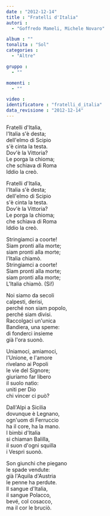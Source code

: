 ```yaml
---
date : "2012-12-14"
title : "Fratelli d'Italia"
autori : 
  - "Goffredo Mameli, Michele Novaro"

album : ""
tonalita : "Sol"
categories : 
  - "Altre"

gruppo : 
  - ""

momenti : 
  - ""

video : 
identificatore : "fratelli_d_italia"
data_revisione : "2012-12-14"
---
```

  
  
Fratelli d'Italia,  
l'Italia s'è desta;  
dell'elmo di Scipio  
s'è cinta la testa.  
Dov'è la Vittoria?  
Le porga la chioma;  
che schiava di Roma  
Iddio la creò.   
  
  
Fratelli d'Italia,  
l'Italia s'è desta;  
dell'elmo di Scipio  
s'è cinta la testa.  
Dov'è la Vittoria?  
Le porga la chioma;  
che schiava di Roma  
Iddio la creò.  
  
  
Stringiamci a coorte!  
Siam pronti alla morte;  
siam pronti alla morte;  
l'Italia chiamò.  
Stringiamci a coorte!  
Siam pronti alla morte;  
siam pronti alla morte;  
L'Italia chiamò. (Si!)  
  
  
  
Noi siamo da secoli   
calpesti, derisi,   
perché non siam popolo,   
perché siam divisi.   
Raccolgaci un'unica   
Bandiera, una speme:   
di fonderci insieme   
già l'ora suonò.   
  
  
Uniamoci, amiamoci,   
l'Unione, e l'amore   
rivelano ai Popoli   
le vie del Signore;   
giuriamo far libero   
il suolo natìo:   
uniti per Dio   
chi vincer ci può?   
  
  
Dall'Alpi a Sicilia   
dovunque è Legnano,   
ogn'uom di Ferruccio   
ha il core, ha la mano.   
I bimbi d'Italia   
si chiaman Balilla,   
il suon d'ogni squilla   
i Vespri suonò.   
  
  
Son giunchi che piegano   
le spade vendute:   
già l'Aquila d'Austria   
le penne ha perdute.   
Il sangue d'Italia,   
il sangue Polacco,   
bevé, col cosacco,   
ma il cor le bruciò.   
  
  
